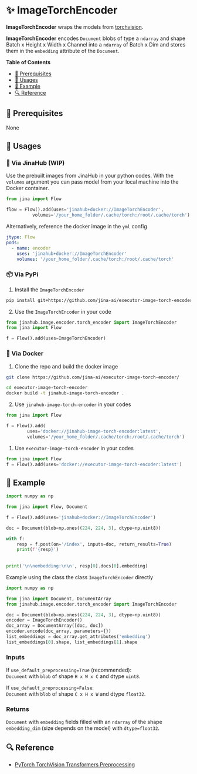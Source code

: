 # ✨ ImageTorchEncoder

**ImageTorchEncoder** wraps the models from [torchvision](https://pytorch.org/vision/stable/index.html).

**ImageTorchEncoder** encodes `Document` blobs of type a `ndarray` and shape Batch x Height x Width x Channel 
into a `ndarray` of Batch x Dim and stores them in the `embedding` attribute of the `Document`.

<!-- START doctoc generated TOC please keep comment here to allow auto update -->
<!-- DON'T EDIT THIS SECTION, INSTEAD RE-RUN doctoc TO UPDATE -->
**Table of Contents**

- [🌱 Prerequisites](#-prerequisites)
- [🚀 Usages](#-usages)
- [🎉️ Example](#%EF%B8%8F-example)
- [🔍️ Reference](#%EF%B8%8F-reference)

<!-- END doctoc generated TOC please keep comment here to allow auto update -->

## 🌱 Prerequisites

None

## 🚀 Usages

### 🚚 Via JinaHub (WIP)
Use the prebuilt images from JinaHub in your python codes.
With the `volumes` argument you can pass model from your local machine into the Docker container.
```python
from jina import Flow

flow = Flow().add(uses='jinahub+docker://ImageTorchEncoder',
		  volumes='/your_home_folder/.cache/torch:/root/.cache/torch')
```
Alternatively, reference the docker image in the `yml` config
```yaml
jtype: Flow
pods:
  - name: encoder
    uses: 'jinahub+docker://ImageTorchEncoder'
    volumes: '/your_home_folder/.cache/torch:/root/.cache/torch'
```

### 📦️ Via PyPi
1. Install the `ImageTorchEncoder` 
```bash
pip install git+https://github.com/jina-ai/executor-image-torch-encoder.git
```
2. Use the `ImageTorchEncoder` in your code
```python
from jinahub.image.encoder.torch_encoder import ImageTorchEncoder
from jina import Flow

f = Flow().add(uses=ImageTorchEncoder)
```

### 🐳 Via Docker
1. Clone the repo and build the docker image
```bash
git clone https://github.com/jina-ai/executor-image-torch-encoder/

cd executor-image-torch-encoder 
docker build -t jinahub-image-torch-encoder .
```
2. Use `jinahub-image-torch-encoder` in your codes
````python
from jina import Flow

f = Flow().add(
        uses='docker://jinahub-image-torch-encoder:latest',
        volumes='/your_home_folder/.cache/torch:/root/.cache/torch')
````

1. Use `executor-image-torch-encoder` in your codes
```python
from jina import Flow
f = Flow().add(uses='docker://executor-image-torch-encoder:latest')
```
	

## 🎉️ Example 

```python
import numpy as np

from jina import Flow, Document

f = Flow().add(uses='jinahub+docker://ImageTorchEncoder')

doc = Document(blob=np.ones((224, 224, 3), dtype=np.uint8))

with f:
    resp = f.post(on='/index', inputs=doc, return_results=True)
    print(f'{resp}')
    
    
print('\n\nembedding:\n\n', resp[0].docs[0].embedding)
```

Example using the class the class `ImageTorchEncoder` directly

```python
import numpy as np

from jina import Document, DocumentArray
from jinahub.image.encoder.torch_encoder import ImageTorchEncoder

doc = Document(blob=np.ones((224, 224, 3), dtype=np.uint8))
encoder = ImageTorchEncoder()
doc_array = DocumentArray([doc, doc])
encoder.encode(doc_array, parameters={})
list_embeddings = doc_array.get_attributes('embedding')
list_embeddings[0].shape, list_embeddings[1].shape
```

### Inputs 
If `use_default_preprocessing=True` (recommended):  
`Document` with `blob` of shape `H x W x C` and dtype `uint8`.  

If `use_default_preprocessing=False`:  
`Document` with `blob` of shape `C x H x W` and dtype `float32`.

### Returns
`Document` with `embedding` fields filled with an `ndarray` of the shape `embedding_dim` (size depends on the model) with `dtype=float32`.

## 🔍️ Reference
- [PyTorch TorchVision Transformers Preprocessing](https://sparrow.dev/torchvision-transforms/)

